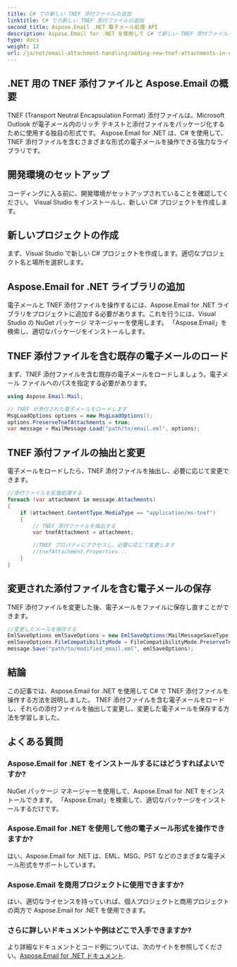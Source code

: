 ```yaml
---
title: C# での新しい TNEF 添付ファイルの追加
linktitle: C# での新しい TNEF 添付ファイルの追加
second_title: Aspose.Email .NET 電子メール処理 API
description: Aspose.Email for .NET を使用して C# で新しい TNEF 添付ファイルを追加する方法を学びます。シームレスな統合のためのコード例を含むステップバイステップのガイド。
type: docs
weight: 12
url: /ja/net/email-attachment-handling/adding-new-tnef-attachments-in-csharp/
---
```


## .NET 用の TNEF 添付ファイルと Aspose.Email の概要

TNEF (Transport Neutral Encapsulation Format) 添付ファイルは、Microsoft Outlook が電子メール内のリッチ テキストと添付ファイルをパッケージ化するために使用する独自の形式です。 Aspose.Email for .NET は、C# を使用して、TNEF 添付ファイルを含むさまざまな形式の電子メールを操作できる強力なライブラリです。

## 開発環境のセットアップ

コーディングに入る前に、開発環境がセットアップされていることを確認してください。 Visual Studio をインストールし、新しい C# プロジェクトを作成します。

## 新しいプロジェクトの作成

まず、Visual Studio で新しい C# プロジェクトを作成します。適切なプロジェクト名と場所を選択します。

## Aspose.Email for .NET ライブラリの追加

電子メールと TNEF 添付ファイルを操作するには、Aspose.Email for .NET ライブラリをプロジェクトに追加する必要があります。これを行うには、Visual Studio の NuGet パッケージ マネージャーを使用します。 「Aspose.Email」を検索し、適切なパッケージをインストールします。

## TNEF 添付ファイルを含む既存の電子メールのロード

まず、TNEF 添付ファイルを含む既存の電子メールをロードしましょう。電子メール ファイルへのパスを指定する必要があります。

```csharp
using Aspose.Email.Mail;

// TNEF が添付された電子メールをロードします
MsgLoadOptions options = new MsgLoadOptions();
options.PreserveTnefAttachments = true;
var message = MailMessage.Load("path/to/email.eml", options);
```

## TNEF 添付ファイルの抽出と変更

電子メールをロードしたら、TNEF 添付ファイルを抽出し、必要に応じて変更できます。

```csharp
//添付ファイルを反復処理する
foreach (var attachment in message.Attachments)
{
    if (attachment.ContentType.MediaType == "application/ms-tnef")
    {
        // TNEF 添付ファイルを抽出する
        var tnefAttachment = attachment;

        //TNEF プロパティにアクセスし、必要に応じて変更します
        //tnefAttachment.Properties...
    }
}
```

## 変更された添付ファイルを含む電子メールの保存

TNEF 添付ファイルを変更した後、電子メールをファイルに保存し直すことができます。

```csharp
//変更したメールを保存する
EmlSaveOptions emlSaveOptions = new EmlSaveOptions(MailMessageSaveType.EmlFormat);
emlSaveOptions.FileCompatibilityMode = FileCompatibilityMode.PreserveTnefAttachments;
message.Save("path/to/modified_email.eml", emlSaveOptions);
```

## 結論

この記事では、Aspose.Email for .NET を使用して C# で TNEF 添付ファイルを操作する方法を説明しました。 TNEF 添付ファイルを含む電子メールをロードし、それらの添付ファイルを抽出して変更し、変更した電子メールを保存する方法を学習しました。

## よくある質問

### Aspose.Email for .NET をインストールするにはどうすればよいですか?

NuGet パッケージ マネージャーを使用して、Aspose.Email for .NET をインストールできます。 「Aspose.Email」を検索して、適切なパッケージをインストールするだけです。

### Aspose.Email for .NET を使用して他の電子メール形式を操作できますか?

はい、Aspose.Email for .NET は、EML、MSG、PST などのさまざまな電子メール形式をサポートしています。

### Aspose.Email を商用プロジェクトに使用できますか?

はい、適切なライセンスを持っていれば、個人プロジェクトと商用プロジェクトの両方で Aspose.Email for .NET を使用できます。

### さらに詳しいドキュメントや例はどこで入手できますか?

より詳細なドキュメントとコード例については、次のサイトを参照してください。[Aspose.Email for .NET ドキュメント](https://reference.aspose.com/email/net/).